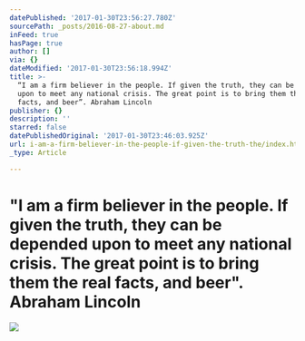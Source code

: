 ```yaml
---
datePublished: '2017-01-30T23:56:27.780Z'
sourcePath: _posts/2016-08-27-about.md
inFeed: true
hasPage: true
author: []
via: {}
dateModified: '2017-01-30T23:56:18.994Z'
title: >-
  “I am a firm believer in the people. If given the truth, they can be depended
  upon to meet any national crisis. The great point is to bring them the real
  facts, and beer”. Abraham Lincoln
publisher: {}
description: ''
starred: false
datePublishedOriginal: '2017-01-30T23:46:03.925Z'
url: i-am-a-firm-believer-in-the-people-if-given-the-truth-the/index.html
_type: Article

---
```

# "I am a firm believer in the people. If given the truth, they can be depended upon to meet any national crisis. The great point is to bring them the real facts, and beer". Abraham Lincoln
![](https://the-grid-user-content.s3-us-west-2.amazonaws.com/48ac2fa9-1951-4393-a1b7-503b5f232fcb.jpg)